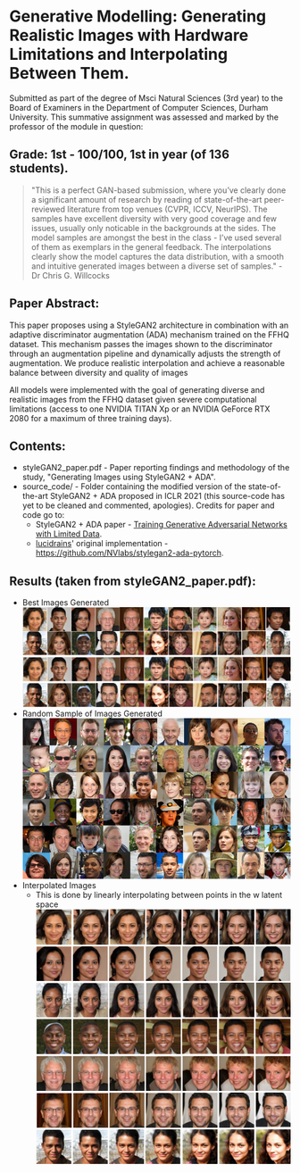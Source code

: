 # Generative Modelling: Generating Realistic Images with Hardware Limitations and Interpolating Between Them. 

Submitted as part of the degree of Msci Natural Sciences (3rd year) to the Board of Examiners in the Department of Computer Sciences, Durham University. 
This summative assignment was assessed and marked by the professor of the module in question:
## Grade: 1st - 100/100, 1st in year (of 136 students).
> "This is a perfect GAN-based submission, where you’ve clearly done a significant amount of research by
> reading of state-of-the-art peer-reviewed literature from top venues (CVPR, ICCV, NeurIPS). The samples
> have excellent diversity with very good coverage and few issues, usually only noticable in the backgrounds
> at the sides. The model samples are amongst the best in the class - I’ve used several of them as
> exemplars in the general feedback. The interpolations clearly show the model captures the data distribution, with a smooth and
> intuitive generated images between a diverse set of samples." - Dr Chris G. Willcocks

## Paper Abstract:
This paper proposes using a StyleGAN2 architecture in combination with an adaptive discriminator augmentation (ADA) mechanism trained on the
FFHQ dataset. This mechanism passes the images shown to the discriminator through an augmentation pipeline and dynamically adjusts the strength of augmentation. We produce realistic interpolation and achieve a reasonable balance between diversity and quality of images

All models were implemented with the goal of generating diverse and realistic images from the FFHQ dataset given severe computational limitations (access to one NVIDIA TITAN Xp or an NVIDIA GeForce RTX 2080 for a maximum of three training days).

## Contents:
* styleGAN2_paper.pdf - Paper reporting findings and methodology of the study, "Generating Images using StyleGAN2 + ADA".
* source_code/ - Folder containing the modified version of the state-of-the-art StyleGAN2 + ADA proposed in ICLR 2021 (this source-code has yet to be cleaned and commented, apologies). Credits for paper and code go to:
    - StyleGAN2 + ADA paper - [Training Generative Adversarial Networks with Limited Data](https://arxiv.org/pdf/2006.06676.pdf).
    - [lucidrains](https://github.com/NVlabs/stylegan2-ada-pytorch/)' original implementation - https://github.com/NVlabs/stylegan2-ada-pytorch.

## Results (taken from styleGAN2_paper.pdf):
* Best Images Generated
![Generated Images 1](images/complete_1.png?raw=true "Generated Images 1")
![Generated Images 2](images/complete_2.png?raw=true "Generated Images 2")
![Generated Images 3](images/complete_3.png?raw=true "Generated Images 3")
* Random Sample of Images Generated
![Generated Final](images/final.png?raw=true "Final")
* Interpolated Images 
    * This is done by linearly interpolating between points in the w latent space 
![Interpolated Images 1](images/inter_1.png?raw=true "Interpolated 1")
![Interpolated Images 2](images/inter_2.png?raw=true "Interpolated 2")
![Interpolated Images 3](images/inter_3.png?raw=true "Interpolated 3")
![Interpolated Images 4](images/inter_4.png?raw=true "Interpolated 4")
![Interpolated Images 5](images/inter_5.png?raw=true "Interpolated 5")
![Interpolated Images 6](images/inter_6.png?raw=true "Interpolated 6")
![Interpolated Images 7](images/inter_7.png?raw=true "Interpolated 7")


